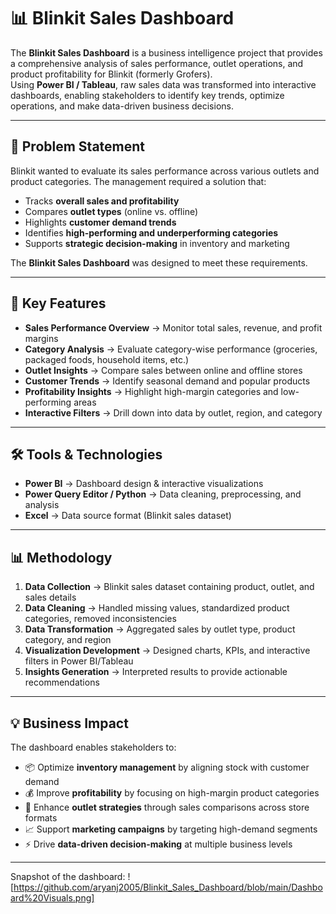 # 📊 Blinkit Sales Dashboard  

The **Blinkit Sales Dashboard** is a business intelligence project that provides a comprehensive analysis of sales performance, outlet operations, and product profitability for Blinkit (formerly Grofers).  
Using **Power BI / Tableau**, raw sales data was transformed into interactive dashboards, enabling stakeholders to identify key trends, optimize operations, and make data-driven business decisions.  

---

## 📝 Problem Statement  
Blinkit wanted to evaluate its sales performance across various outlets and product categories. The management required a solution that:  
- Tracks **overall sales and profitability**  
- Compares **outlet types** (online vs. offline)  
- Highlights **customer demand trends**  
- Identifies **high-performing and underperforming categories**  
- Supports **strategic decision-making** in inventory and marketing  

The **Blinkit Sales Dashboard** was designed to meet these requirements.  

---

## 🚀 Key Features  
- **Sales Performance Overview** → Monitor total sales, revenue, and profit margins  
- **Category Analysis** → Evaluate category-wise performance (groceries, packaged foods, household items, etc.)  
- **Outlet Insights** → Compare sales between online and offline stores  
- **Customer Trends** → Identify seasonal demand and popular products  
- **Profitability Insights** → Highlight high-margin categories and low-performing areas  
- **Interactive Filters** → Drill down into data by outlet, region, and category  

---

## 🛠️ Tools & Technologies  
- **Power BI** → Dashboard design & interactive visualizations  
- **Power Query Editor / Python** → Data cleaning, preprocessing, and analysis  
- **Excel** → Data source format (Blinkit sales dataset)  

---

 ## 📊 Methodology  
1. **Data Collection** → Blinkit sales dataset containing product, outlet, and sales details  
2. **Data Cleaning** → Handled missing values, standardized product categories, removed inconsistencies  
3. **Data Transformation** → Aggregated sales by outlet type, product category, and region  
4. **Visualization Development** → Designed charts, KPIs, and interactive filters in Power BI/Tableau  
5. **Insights Generation** → Interpreted results to provide actionable recommendations  

---

## 💡 Business Impact  
The dashboard enables stakeholders to:  
- 📦 Optimize **inventory management** by aligning stock with customer demand  
- 💰 Improve **profitability** by focusing on high-margin product categories  
- 🏬 Enhance **outlet strategies** through sales comparisons across store formats  
- 📈 Support **marketing campaigns** by targeting high-demand segments  
- ⚡ Drive **data-driven decision-making** at multiple business levels  

---

Snapshot of the dashboard: ![https://github.com/aryanj2005/Blinkit_Sales_Dashboard/blob/main/Dashboard%20Visuals.png]




